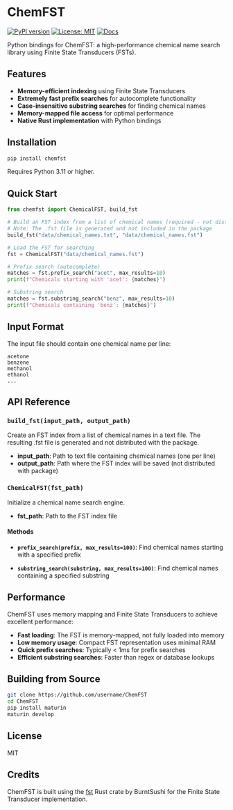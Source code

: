 # ChemFST

[![PyPI version](https://badge.fury.io/py/chemfst.svg)](https://badge.fury.io/py/chemfst)
[![License: MIT](https://img.shields.io/badge/License-MIT-yellow.svg)](https://opensource.org/licenses/MIT)
[![Docs](https://img.shields.io/badge/docs-mdBook-blue)](https://esrehmki.github.io/chemfst/)

Python bindings for ChemFST: a high-performance chemical name search library using Finite State Transducers (FSTs).

## Features

- **Memory-efficient indexing** using Finite State Transducers
- **Extremely fast prefix searches** for autocomplete functionality
- **Case-insensitive substring searches** for finding chemical names
- **Memory-mapped file access** for optimal performance
- **Native Rust implementation** with Python bindings

## Installation

```bash
pip install chemfst
```

Requires Python 3.11 or higher.

## Quick Start

```python
from chemfst import ChemicalFST, build_fst

# Build an FST index from a list of chemical names (required - not distributed)
# Note: The .fst file is generated and not included in the package
build_fst("data/chemical_names.txt", "data/chemical_names.fst")

# Load the FST for searching
fst = ChemicalFST("data/chemical_names.fst")

# Prefix search (autocomplete)
matches = fst.prefix_search("acet", max_results=10)
print(f"Chemicals starting with 'acet': {matches}")

# Substring search
matches = fst.substring_search("benz", max_results=10)
print(f"Chemicals containing 'benz': {matches}")
```

## Input Format

The input file should contain one chemical name per line:

```
acetone
benzene
methanol
ethanol
...
```

## API Reference

### `build_fst(input_path, output_path)`

Create an FST index from a list of chemical names in a text file. The resulting .fst file is generated and not distributed with the package.

- **input_path**: Path to text file containing chemical names (one per line)
- **output_path**: Path where the FST index will be saved (not distributed with package)

### `ChemicalFST(fst_path)`

Initialize a chemical name search engine.

- **fst_path**: Path to the FST index file

#### Methods

- **`prefix_search(prefix, max_results=100)`**:
  Find chemical names starting with a specified prefix

- **`substring_search(substring, max_results=100)`**:
  Find chemical names containing a specified substring

## Performance

ChemFST uses memory mapping and Finite State Transducers to achieve excellent performance:

- **Fast loading**: The FST is memory-mapped, not fully loaded into memory
- **Low memory usage**: Compact FST representation uses minimal RAM
- **Quick prefix searches**: Typically < 1ms for prefix searches
- **Efficient substring searches**: Faster than regex or database lookups

## Building from Source

```bash
git clone https://github.com/username/ChemFST
cd ChemFST
pip install maturin
maturin develop
```

## License

MIT

## Credits

ChemFST is built using the [fst](https://github.com/BurntSushi/fst) Rust crate by BurntSushi for the Finite State Transducer implementation.
